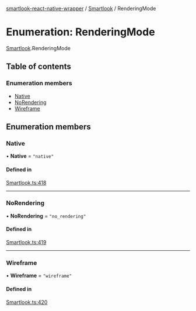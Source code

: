 [smartlook-react-native-wrapper](../README.md) / [Smartlook](../modules/Smartlook.md) / RenderingMode

# Enumeration: RenderingMode

[Smartlook](../modules/Smartlook.md).RenderingMode

## Table of contents

### Enumeration members

- [Native](Smartlook.RenderingMode.md#native)
- [NoRendering](Smartlook.RenderingMode.md#norendering)
- [Wireframe](Smartlook.RenderingMode.md#wireframe)

## Enumeration members

### Native

• **Native** = `"native"`

#### Defined in

[Smartlook.ts:418](https://github.com/smartlook/smartlook-react-native-bridge/blob/8ad524b/src/Smartlook.ts#L418)

___

### NoRendering

• **NoRendering** = `"no_rendering"`

#### Defined in

[Smartlook.ts:419](https://github.com/smartlook/smartlook-react-native-bridge/blob/8ad524b/src/Smartlook.ts#L419)

___

### Wireframe

• **Wireframe** = `"wireframe"`

#### Defined in

[Smartlook.ts:420](https://github.com/smartlook/smartlook-react-native-bridge/blob/8ad524b/src/Smartlook.ts#L420)
